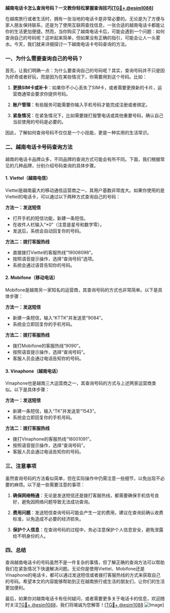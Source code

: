 **越南电话卡怎么查询号码？一文教你轻松掌握查询技巧[[TG💪+ @esim1088](https://t.me/s/esim1088)]**

在越南旅行或者生活时，拥有一张当地的电话卡是非常必要的。无论是为了方便与家人朋友保持联系，还是为了使用互联网查找信息，一张合适的越南电话卡都能让你的生活更加便捷。然而，当你购买了越南电话卡后，可能会遇到一个问题：如何查询自己的号码呢？这听起来简单，但如果没有正确的指引，可能会让人一头雾水。今天，我们就来详细探讨一下越南电话卡号码查询的方法。

### 一、为什么需要查询自己的号码？

首先，让我们明确一点：为什么要查询自己的号码呢？其实，查询号码并不只是因为好奇或者好玩，而是因为在某些情况下，你需要用到这个号码。比如：

1. **更换SIM卡或补卡**：如果你不小心丢失了SIM卡，或者需要更换新的卡片，运营商通常会要求你提供号码。
   
2. **账户管理**：有些服务可能需要你输入手机号码才能完成注册或者绑定。

3. **紧急情况**：在紧急情况下，比如需要拨打报警电话或其他重要号码，确认自己当前使用的号码是必要的。

因此，了解如何查询号码不仅仅是一个小技能，更是一种实用的生活常识。

### 二、越南电话卡号码查询方法

越南的电话卡品牌众多，不同品牌的查询方式可能会有所不同。下面，我们根据常见的几种品牌，分别介绍号码查询的具体步骤。

#### 1. Viettel（越南电信）

Viettel是越南最大的移动通信运营商之一，其用户基数非常庞大。如果你使用的是Viettel的电话卡，可以通过以下两种方式查询自己的号码：

**方法一：发送短信**
- 打开手机的短信功能，新建一条短信。
- 在收件人栏输入“*0”（注意是星号和数字零）。
- 发送后，系统会自动回复你的号码。

**方法二：拨打客服热线**
- 直接拨打Viettel的客服热线“19008098”。
- 按照语音提示操作，选择“查询号码”选项。
- 系统会通过语音告知你的号码。

#### 2. Mobifone（移动电话）

Mobifone是越南另一家知名的运营商，其查询号码的方式也非常简单。以下是具体步骤：

**方法一：发送短信**
- 新建一条短信，输入“KTTK”并发送至“9084”。
- 系统会立即回复你的手机号码。

**方法二：拨打客服热线**
- 拨打Mobifone的客服热线“9090”。
- 按照语音提示操作，选择“查询号码”。
- 客服人员会通过电话告知你的号码。

#### 3. Vinaphone（越南电话）

Vinaphone也是越南三大运营商之一，其查询号码的方式与上述两家运营商类似。以下是具体步骤：

**方法一：发送短信**
- 新建一条短信，输入“TK”并发送至“1543”。
- 系统会立即回复你的手机号码。

**方法二：拨打客服热线**
- 拨打Vinaphone的客服热线“18001091”。
- 按照语音提示操作，选择“查询号码”。
- 客服人员会通过电话告知你的号码。

### 三、注意事项

虽然查询号码的方法看似简单，但在实际操作中仍需注意一些细节，以免出现不必要的麻烦。以下是一些需要注意的事项：

1. **确保网络畅通**：无论是发送短信还是拨打客服热线，都需要确保手机信号良好，避免因网络问题导致无法成功查询。

2. **费用问题**：发送短信查询号码可能会产生一定的费用，建议在查询前确认收费标准，以免造成不必要的经济损失。

3. **保护个人信息**：在查询号码的过程中，务必注意保护个人信息安全，避免泄露给不明身份的人。

### 四、总结

查询越南电话卡的号码虽然不是一件复杂的事情，但了解正确的查询方法可以帮助我们在紧急情况下快速解决问题。无论你是使用Viettel、Mobifone还是Vinaphone的电话卡，都可以通过发送短信或者拨打客服热线的方式来获取自己的号码。希望本文的内容能够帮助到正在越南旅行或生活的朋友们，让你们的生活更加便利。

最后，如果你对越南电话卡有任何疑问，或者需要更多关于电话卡的信息，欢迎随时关注[TG💪+ @esim1088](https://t.me/s/esim1088)，我们将竭诚为您解答！[[TG💪+ @esim1088](https://t.me/s/esim1088) ![Image](https://i.postimg.cc/4NQfJmqS/Snipaste-2025-05-13-00-14-12.png)]